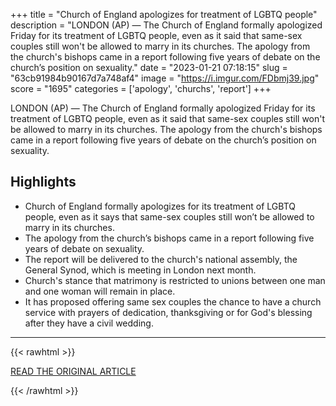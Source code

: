 +++
title = "Church of England apologizes for treatment of LGBTQ people"
description = "LONDON (AP) — The Church of England formally apologized Friday for its treatment of LGBTQ people, even as it said that same-sex couples still won't be allowed to marry in its churches. The apology from the church's bishops came in a report following five years of debate on the church’s position on sexuality."
date = "2023-01-21 07:18:15"
slug = "63cb91984b90167d7a748af4"
image = "https://i.imgur.com/FDbmj39.jpg"
score = "1695"
categories = ['apology', 'churchs', 'report']
+++

LONDON (AP) — The Church of England formally apologized Friday for its treatment of LGBTQ people, even as it said that same-sex couples still won't be allowed to marry in its churches. The apology from the church's bishops came in a report following five years of debate on the church’s position on sexuality.

## Highlights

- Church of England formally apologizes for its treatment of LGBTQ people, even as it says that same-sex couples still won’t be allowed to marry in its churches.
- The apology from the church’s bishops came in a report following five years of debate on sexuality.
- The report will be delivered to the church's national assembly, the General Synod, which is meeting in London next month.
- Church's stance that matrimony is restricted to unions between one man and one woman will remain in place.
- It has proposed offering same sex couples the chance to have a church service with prayers of dedication, thanksgiving or for God's blessing after they have a civil wedding.

---

{{< rawhtml >}}
  <p class="article-category">
    <a target="_blank" href="https://apnews.com/article/london-england-religion-lgbtq-people-f645680c8cecd031bbcfdde9cc0c3628?utm_source=homepage&amp;utm_medium=TopNews&amp;utm_campaign=position_08">READ THE ORIGINAL ARTICLE</a>
  </p>
{{< /rawhtml >}}
